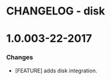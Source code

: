 # CHANGELOG - disk

1.0.003-22-2017
==================

### Changes

* [FEATURE] adds disk integration.
